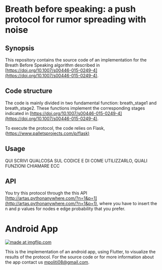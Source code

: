 ﻿# Breath before speaking: a push protocol for rumor spreading with noise


## Synopsis
This repository contains the source code of an implementation for the Breath Before Speaking algorithm described in [https://doi.org/10.1007/s00446-015-0249-4](https://doi.org/10.1007/s00446-015-0249-4).

## Code structure
The code is mainly divided in two fundamental function: breath_stage1 and breath_stage2. These functions implement the corresponding stages indicated in [https://doi.org/10.1007/s00446-015-0249-4](https://doi.org/10.1007/s00446-015-0249-4). 
 
To execute the protocol, the code relies on Flask,([https://www.palletsprojects.com/p/flask)](https://www.palletsprojects.com/p/flask/) 


## Usage
QUI SCRIVI QUALCOSA SUL CODICE E DI COME UTILIZZARLO, QUALI FUNZIONI CHIAMARE ECC

## API
You try this protocol through the this API [http://artas.pythonanywhere.com/?n=1&p=1](http://artas.pythonanywhere.com/?n=1&p=1),
where you have to insert the n and p values for nodes e edge probability that you prefer.

# Android App
<a href="https://imgflip.com/gif/3powgj"><img src="https://i.imgflip.com/3powgj.gif" title="made at imgflip.com"/></a>

This is the implementation of an android app, using Flutter, to visualize the results of the protocol.
For the source code or for more information about the app contact us mpoliti08@gmail.com.





